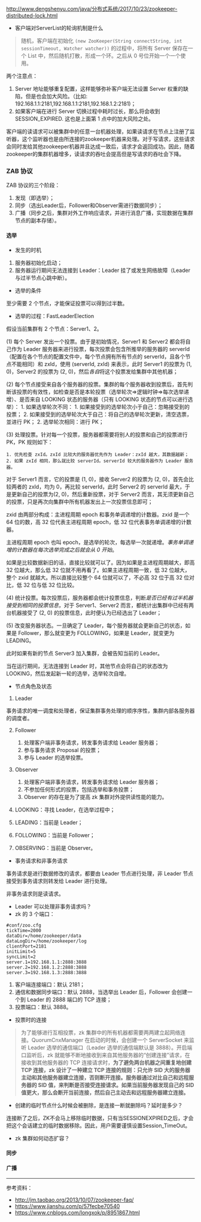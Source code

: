 http://www.dengshenyu.com/java/分布式系统/2017/10/23/zookeeper-distributed-lock.html

- 客户端对ServerList的轮询机制是什么

> 随机，客户端在初始化 `(new ZooKeeper(String connectString, int sessionTimeout, Watcher watcher))` 的过程中，将所有 Server 保存在一个 List 中，然后随机打散，形成一个环。之后从 0 号位开始一个一个使用。

两个注意点：
1. Server 地址能够重复配置，这样能够弥补客户端无法设置 Server 权重的缺陷，但是也会加大风险。（比如: 192.168.1.1:2181,192.168.1.1:2181,192.168.1.2:2181)；
2. 如果客户端在进行 Server 切换过程中耗时过长，那么将会收到 SESSION_EXPIRED. 这也是上面第 1 点中的加大风险之处。


客户端的读请求可以被集群中的任意一台机器处理，如果读请求在节点上注册了监听器，这个监听器也是由所连接的zookeeper机器来处理。对于写请求，这些请求会同时发给其他zookeeper机器并且达成一致后，请求才会返回成功。因此，随着zookeeper的集群机器增多，读请求的吞吐会提高但是写请求的吞吐会下降。


### ZAB 协议

ZAB 协议的三个阶段：

1. 发现（即选举）；
2. 同步（选出Leader后，Follower和Observer需进行数据同步）；
3. 广播（同步之后，集群对外工作响应请求，并进行消息广播，实现数据在集群节点的副本存储）。

#### 选举

- 发生的时机

1. 服务器初始化启动；
2. 服务器运行期间无法连接到 Leader：Leader 挂了或发生网络故障（Leader 与过半节点心跳中断）。

- 选举的条件

至少需要 2 个节点，才能保证投票可以得到过半数。

- 选举的过程：FastLeaderElection

假设当前集群有 2 个节点：Server1、2。

(1) 每个 Server 发出一个投票。由于是初始情况，Server1 和 Server2 都会将自己作为 Leader 服务器来进行投票，每次投票会包含所推举的服务器的 serverId（配置在各个节点的配置文件中，每个节点拥有所有节点的 serverId，且各个节点不能相同）和 zxId，使用 (serverId, zxId) 来表示，此时 Server1 的投票为 (1, 0)，Server2 的投票为 (2, 0)，然后*各自*将这个投票发给集群中其他机器；

(2) 每个节点接受来自各个服务器的投票。集群的每个服务器收到投票后，首先判断该投票的有效性，如检查是否是本轮投票（选举轮次=>逻辑时钟=>每次选举递增）、是否来自 LOOKING 状态的服务器（只有 LOOKING 状态的节点可以进行选举）：
	1. 如果选举轮次不同：
		1. 如果接受到的选举轮次小于自己：忽略接受到的投票；
		2. 如果接受到的选举轮次大于自己：将自己的选举轮次更新，清空选票，並进行 PK；
	2. 选举轮次相同：进行 PK；

(3) 处理投票。针对每一个投票，服务器都需要将别人的投票和自己的投票进行 PK，PK 规则如下：

	1. 优先检查 zxId。zxId 比较大的服务器优先作为 Leader：zxId 越大，其数据越新；
	2. 如果 zxId 相同，那么就比较 serverId。serverId 较大的服务器作为 Leader 服务器。

对于 Server1 而言，它的投票是 (1, 0)，接收 Server2 的投票为 (2, 0)，首先会比较两者的 zxId，均为 0，再比较 serverId，此时 Server2 的 serverId 最大，于是更新自己的投票为(2, 0)，然后重新投票，对于 Server2 而言，其无须更新自己的投票，只是再次向集群中所有机器发出上一次投票信息即可；

zxid 由两部分构成：主进程周期 epoch 和事务单调递增的计数器。zxid 是一个 64 位的数，高 32 位代表主进程周期 epoch，低 32 位代表事务单调递增的计数器。

主进程周期 epoch 也叫 epoch，是选举的轮次，每选举一次就递增。*事务单调递增的计数器在每次选举完成之后就会从 0 开始*。

如果是比较数据新旧的话，直接比较就可以了。因为如果是主进程周期越大，即高 32 位越大，那么低 32 位就不用再看了。如果主进程周期一致，低 32 位越大，整个 zxid 就越大。所以直接比较整个 64 位就可以了，不必高 32 位于高 32 位对比，低 32 位与低 32 位比较。

(4) 统计投票。每次投票后，服务器都会统计投票信息，判断*是否已经有过半机器接受到相同的投票信息*，对于 Server1、Server2 而言，都统计出集群中已经有两台机器接受了 (2, 0) 的投票信息，此时便认为已经选出了 Leader；

(5) 改变服务器状态。一旦确定了 Leader，每个服务器就会更新自己的状态，如果是 Follower，那么就变更为 FOLLOWING，如果是 Leader，就变更为 LEADING。

此时如果有新的节点 Server3 加入集群，会被告知当前的 Leader。

当在运行期间，无法连接到 Leader 时，其他节点会将自己的状态改为 LOOKING，然后发起新一轮的选举，选举轮次自增。

- 节点角色及状态

1. Leader

事务请求的唯一调度和处理者，保证集群事务处理的顺序序性，集群内部各服务器的调度者。

2. Follower
	1. 处理客户端非事务请求，转发事务请求给 Leader 服务器；
	2. 参与事务请求 Proposal 的投票；
	3. 参与 Leader 的选举投票。
3. Observer
	1. 处理客户端非事务请求，转发事务请求给 Leader 服务器；
	2. 不参加任何形式的投票，包括选举和事务投票；
	3. Observer 的存在是为了提高 zk 集群对外提供读性能的能力。

1. LOOKING：寻找 Leader，在选举过程中；
2. LEADING：当前是 Leader；
3. FOLLOWING：当前是 Follower；
4. OBSERVING：当前是 Observer。

- 事务请求和非事务请求

事务请求是进行数据修改的请求，都要由 Leader 节点进行处理，非 Leader 节点接受到事务请求则转发给 Leader 进行处理。

非事务请求则是读请求。

- Leader 可以处理非事务请求吗？
- zk 的 3 个端口：
```
#conf/zoo.cfg
tickTime=2000
dataDir=/home/zookeeper/data
dataLogDir=/home/zookeeper/log
clientPort=2181
initLimit=5
syncLimit=2
server.1=192.168.1.1:2888:3888
server.2=192.168.1.2:2888:3888
server.3=192.168.1.3:2888:3888
```
1. 客户端连接端口：默认 2181；
2. 通信和数据同步端口：默认 2888，当选举出 Leader 后，Follower 会创建一个到 Leader 的 2888 端口的 TCP 连接；
3. 投票端口：默认 3888。

- 投票时的连接

> 为了能够进行互相投票，zk 集群中的所有机器都需要两两建立起网络连接。QuorumCnxManager 在启动的时候，会创建一个 ServerSocket 来监听 Leader 选举的通信端口（Leader 选举的通信端默认是 3888）。开启端口监听后，zk 就能够不断地接收到来自其他服务器的“创建连接”请求，在接收到其他服务器的 TCP 连接请求时，**为了避免两台机器之间重复地创建 TCP 连接，zk 设计了一种建立 TCP 连接的规则：只允许 SID 大的服务器主动和其他服务器建立连接，否则断开连接。服务器通过对比自己和远程服务器的 SID 值，来判断是否接受连接请求。如果当前服务器发现自己的 SID 值更大，那么会断开当前连接，然后自己主动去和远程服务器建立连接。**

- 创建的临时节点什么时候会被删除，是连接一断就删除吗？延时是多少？

连接断了之后，ZK不会马上移除临时数据，只有当SESSIONEXPIRED之后，才会把这个会话建立的临时数据移除。因此，用户需要谨慎设置Session_TimeOut。

- zk 集群如何动态扩容？

#### 同步

#### 广播
---
参考资料：
- http://jm.taobao.org/2013/10/07/zookeeper-faq/
- https://www.jianshu.com/p/57fecbe70540
- https://www.cnblogs.com/longxok/p/8951867.html